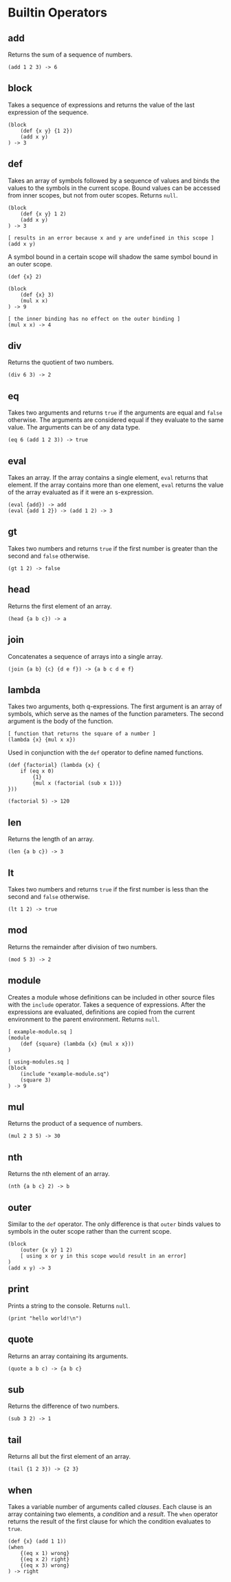 Builtin Operators
=================

add
---
Returns the sum of a sequence of numbers.

```
(add 1 2 3) -> 6
```

block
-----
Takes a sequence of expressions and returns the value of the last expression of
the sequence.

```
(block
    (def {x y} {1 2})
    (add x y)
) -> 3
```

def
---
Takes an array of symbols followed by a sequence of values and binds the values
to the symbols in the current scope. Bound values can be accessed from inner
scopes, but not from outer scopes. Returns `null`.

```
(block
    (def {x y} 1 2)
    (add x y)
) -> 3

[ results in an error because x and y are undefined in this scope ]
(add x y)
```

A symbol bound in a certain scope will shadow the same symbol bound in an outer
scope.

```
(def {x} 2)

(block
    (def {x} 3)
    (mul x x)
) -> 9

[ the inner binding has no effect on the outer binding ]
(mul x x) -> 4
```

div
---
Returns the quotient of two numbers.

```
(div 6 3) -> 2
```

eq
--
Takes two arguments and returns `true` if the arguments are equal and `false`
otherwise. The arguments are considered equal if they evaluate to the same
value. The arguments can be of any data type.

```
(eq 6 (add 1 2 3)) -> true
```

eval
----
Takes an array. If the array contains a single element, `eval` returns that
element. If the array contains more than one element, `eval` returns the value
of the array evaluated as if it were an s-expression.

```
(eval {add}) -> add
(eval {add 1 2}) -> (add 1 2) -> 3
```

gt
--
Takes two numbers and returns `true` if the first number is greater than the
second and `false` otherwise.

```
(gt 1 2) -> false
```

head
----
Returns the first element of an array.

```
(head {a b c}) -> a
```

join
----
Concatenates a sequence of arrays into a single array.

```
(join {a b} {c} {d e f}) -> {a b c d e f}
```

lambda
------
Takes two arguments, both q-expressions. The first argument is an array of
symbols, which serve as the names of the function parameters. The second
argument is the body of the function.

```
[ function that returns the square of a number ]
(lambda {x} {mul x x})
```

Used in conjunction with the `def` operator to define named functions.

```
(def {factorial} (lambda {x} {
    if (eq x 0)
        {1}
        {mul x (factorial (sub x 1))}
}))

(factorial 5) -> 120
```

len
---
Returns the length of an array.

```
(len {a b c}) -> 3
```

lt
--
Takes two numbers and returns `true` if the first number is less than the
second and `false` otherwise.

```
(lt 1 2) -> true
```

mod
---
Returns the remainder after division of two numbers.

```
(mod 5 3) -> 2
```

module
------
Creates a module whose definitions can be included in other source files with
the `include` operator. Takes a sequence of expressions. After the expressions
are evaluated, definitions are copied from the current environment to the
parent environment. Returns `null`.

```
[ example-module.sq ]
(module
    (def {square} (lambda {x} {mul x x}))
)

[ using-modules.sq ]
(block
    (include "example-module.sq")
    (square 3)
) -> 9
```

mul
---
Returns the product of a sequence of numbers.

```
(mul 2 3 5) -> 30
```

nth
---
Returns the nth element of an array.

```
(nth {a b c} 2) -> b
```

outer
-----
Similar to the `def` operator. The only difference is that `outer` binds values
to symbols in the outer scope rather than the current scope.

```
(block
    (outer {x y} 1 2)
    [ using x or y in this scope would result in an error]
)
(add x y) -> 3
```

print
-----
Prints a string to the console. Returns `null`.

```
(print "hello world!\n")
```

quote
-----
Returns an array containing its arguments.

```
(quote a b c) -> {a b c}
```

sub
---
Returns the difference of two numbers.

```
(sub 3 2) -> 1
```

tail
----
Returns all but the first element of an array.

```
(tail {1 2 3}) -> {2 3}
```

when
----
Takes a variable number of arguments called *clauses*. Each clause is an array
containing two elements, a *condition* and a *result*. The `when` operator
returns the result of the first clause for which the condition evaluates to
`true`.

```
(def {x} (add 1 1))
(when
    {(eq x 1) wrong}
    {(eq x 2) right}
    {(eq x 3) wrong}
) -> right
```

